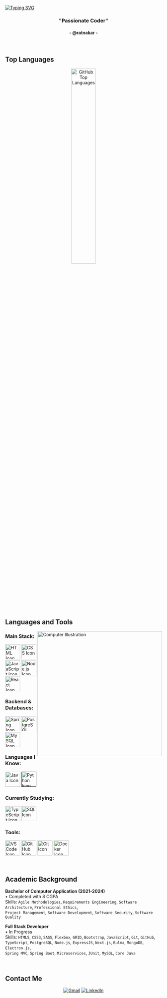 [![Typing SVG](https://readme-typing-svg.herokuapp.com?color=black&size=35&center=true&vCenter=true&width=1000&lines=Welcome+to+my+GitHub+profile!;My+name+is+Ratnakar;I'm+a+Software+Engineering+Student)](https://git.io/typing-svg)

<h3 align="center">"Passionate Coder"</h3>
<h4 align="center">- @ratnakar -</h4>

<br>

## Top Languages
<div align="center" style="margin-bottom:200px">
  <!-- Dynamically update top languages using GitHub Actions -->
  <img width="40%" src="https://github-readme-stats.vercel.app/api/top-langs/?username=ratn7921&layout=compact&theme=radical" alt="GitHub Top Languages"/>
</div>

## Languages and Tools

<img src="https://raw.githubusercontent.com/MicaelliMedeiros/micaellimedeiros/master/image/computer-illustration.png" min-width="400px" max-width="400px" width="400px" align="right" alt="Computer Illustration">

### Main Stack:
[<img height="48px" width="48px" alt="HTML Icon" src="https://skillicons.dev/icons?i=html"/>](https://developer.mozilla.org/en-US/docs/Web/HTML)
[<img height="48px" width="48px" alt="CSS Icon" src="https://skillicons.dev/icons?i=css"/>](https://developer.mozilla.org/en-US/docs/Web/CSS)
[<img height="48px" width="48px" alt="JavaScript Icon" src="https://skillicons.dev/icons?i=js"/>](https://developer.mozilla.org/en-US/docs/Web/JavaScript)
[<img height="48px" width="48px" alt="Node.js Icon" src="https://skillicons.dev/icons?i=nodejs"/>](https://nodejs.org/en)
[<img height="48px" width="48px" alt="React Icon" src="https://skillicons.dev/icons?i=react"/>](https://react.dev/)

### Backend & Databases:
[<img height="48px" width="48px" alt="Spring Icon" src="https://skillicons.dev/icons?i=spring"/>](https://spring.io/projects/spring-boot)
[<img height="48px" width="48px" alt="PostgreSQL Icon" src="https://skillicons.dev/icons?i=postgres"/>](https://www.postgresql.org/)
[<img height="48px" width="48px" alt="MySQL Icon" src="https://skillicons.dev/icons?i=mysql"/>](https://www.mysql.com/)

### Languages I Know:
[<img height="48px" width="48px" alt="Java Icon" src="https://skillicons.dev/icons?i=java"/>](https://www.java.com/)
[<img height="48px" width="48px" alt="Python Icon" src="https://skillicons.dev/icons?i=python"/>]()

### Currently Studying:
[<img height="48px" width="48px" alt="TypeScript Icon" src="https://skillicons.dev/icons?i=ts"/>](https://www.typescriptlang.org/)
[<img height="48px" width="48px" alt="SQL Icon" src="https://skillicons.dev/icons?i=sql"/>](https://www.sql.com/)

### Tools:
[<img height="48px" width="48px" alt="VS Code Icon" src="https://skillicons.dev/icons?i=vscode"/>](https://code.visualstudio.com/)
[<img height="48px" width="48px" alt="GitHub Icon" src="https://skillicons.dev/icons?i=github"/>](https://github.com/)
[<img height="48px" width="48px" alt="Git Icon" src="https://skillicons.dev/icons?i=git"/>](https://git-scm.com/)
[<img height="48px" width="48px" alt="Docker Icon" src="https://skillicons.dev/icons?i=docker"/>](https://docker.com/)

<br>

## Academic Background

**Bachelor of Computer Application (2021-2024)**  
• Completed with 8 CGPA  
Skills: `Agile Methodologies`, `Requirements Engineering`, `Software Architecture`, `Professional Ethics`,  
`Project Management`, `Software Development`, `Software Security`, `Software Quality`

**Full Stack Developer**  
• In Progress  
Skills: `HTML5`, `CSS3`, `SASS`, `Flexbox`, `GRID`, `Bootstrap`, `JavaScript`, `Git`, `GitHub`,  
`TypeScript`, `PostgreSQL`, `Node.js`, `ExpressJS`, `Next.js`, `Bulma`, `MongoDB`, `Electron.js`,  
`Spring MVC`, `Spring Boot`, `Microservices`, `JUnit`, `MySQL`, `Core Java`

<br>

## Contact Me

<div align="center">
  <a href="mailto:ratnakary41@gmail.com"><img loading="lazy" src="https://img.shields.io/badge/Gmail-D14836?style=for-the-badge&logo=gmail&logoColor=white" alt="Gmail"></a>
  <a href="https://www.linkedin.com/in/ratnakar-dashrath-yadav-677750226/" target="_blank"><img loading="lazy" src="https://img.shields.io/badge/LinkedIn-%230077B5?style=for-the-badge&logo=linkedin&logoColor=white" alt="LinkedIn"></a>
</div>
